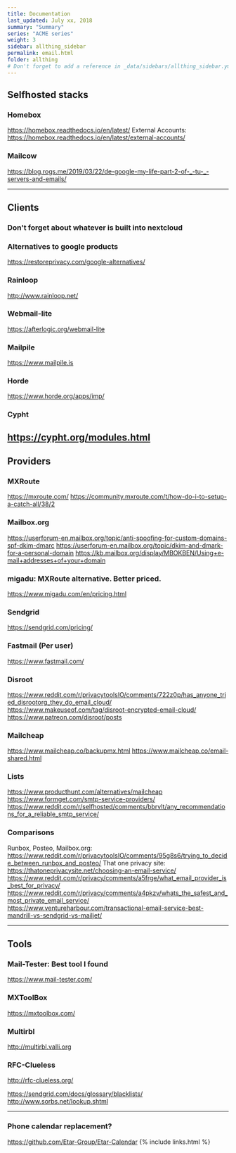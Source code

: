 ```yaml
---
title: Documentation 
last_updated: July xx, 2018
summary: "Summary"
series: "ACME series"
weight: 3
sidebar: allthing_sidebar
permalink: email.html
folder: allthing
# Don't forget to add a reference in _data/sidebars/allthing_sidebar.yml and/or _data/topnav.yml 
---
```

## Selfhosted stacks
### Homebox
https://homebox.readthedocs.io/en/latest/
External Accounts: https://homebox.readthedocs.io/en/latest/external-accounts/

### Mailcow
https://blog.rogs.me/2019/03/22/de-google-my-life-part-2-of-_-tu-_-servers-and-emails/


---


## Clients
### Don't forget about whatever is built into nextcloud

### Alternatives to google products
https://restoreprivacy.com/google-alternatives/

### Rainloop
http://www.rainloop.net/

### Webmail-lite
https://afterlogic.org/webmail-lite

### Mailpile
https://www.mailpile.is

### Horde
https://www.horde.org/apps/imp/

### Cypht
https://cypht.org/modules.html
---


## Providers

### MXRoute
https://mxroute.com/
https://community.mxroute.com/t/how-do-i-to-setup-a-catch-all/38/2

### Mailbox.org
https://userforum-en.mailbox.org/topic/anti-spoofing-for-custom-domains-spf-dkim-dmarc
https://userforum-en.mailbox.org/topic/dkim-and-dmark-for-a-personal-domain
https://kb.mailbox.org/display/MBOKBEN/Using+e-mail+addresses+of+your+domain


### migadu: MXRoute alternative. Better priced.
https://www.migadu.com/en/pricing.html

### Sendgrid
https://sendgrid.com/pricing/

### Fastmail (Per user)
https://www.fastmail.com/

### Disroot
https://www.reddit.com/r/privacytoolsIO/comments/722z0p/has_anyone_tried_disrootorg_they_do_email_cloud/
https://www.makeuseof.com/tag/disroot-encrypted-email-cloud/
https://www.patreon.com/disroot/posts

### Mailcheap
https://www.mailcheap.co/backupmx.html
https://www.mailcheap.co/email-shared.html

### Lists
https://www.producthunt.com/alternatives/mailcheap
https://www.formget.com/smtp-service-providers/
https://www.reddit.com/r/selfhosted/comments/bbrvlt/any_recommendations_for_a_reliable_smtp_service/


### Comparisons
Runbox, Posteo, Mailbox.org: https://www.reddit.com/r/privacytoolsIO/comments/95g8s6/trying_to_decide_between_runbox_and_posteo/
That one privacy site: https://thatoneprivacysite.net/choosing-an-email-service/
https://www.reddit.com/r/privacy/comments/a5frge/what_email_provider_is_best_for_privacy/
https://www.reddit.com/r/privacy/comments/a4pkzv/whats_the_safest_and_most_private_email_service/
https://www.ventureharbour.com/transactional-email-service-best-mandrill-vs-sendgrid-vs-mailjet/

---


## Tools
### Mail-Tester: Best tool I found
https://www.mail-tester.com/

### MXToolBox
https://mxtoolbox.com/

### Multirbl
http://multirbl.valli.org

### RFC-Clueless
http://rfc-clueless.org/

https://sendgrid.com/docs/glossary/blacklists/
http://www.sorbs.net/lookup.shtml

---

### Phone calendar replacement?
https://github.com/Etar-Group/Etar-Calendar
{% include links.html %}
